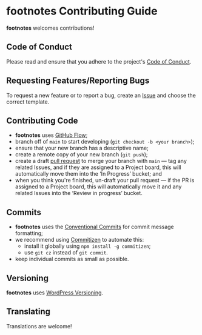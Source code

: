 # **footnotes** Contributing Guide

**footnotes** welcomes contributions!

## Code of Conduct

Please read and ensure that you adhere to the project's [Code of Conduct][coc].

## Requesting Features/Reporting Bugs

To request a new feature or to report a bug, create an [Issue][new-issue] and
choose the correct template.

## Contributing Code

- **footnotes** uses [GitHub Flow][github-flow];
- branch off of `main` to start developing (`git checkout -b <your branch>`);
- ensure that your new branch has a descriptive name;
- create a remote copy of your new branch (`git push`);
- create a draft [pull request][pull-request] to merge your branch with `main` —
  tag any related Issues, and if they are assigned to a Project board, this will
  automatically move them into the ‘In Progress’ bucket; and
- when you think you're finished, un-draft your pull request — if the PR is
  assigned to a Project board, this will automatically move it and any related
  Issues into the ‘Review in progress’ bucket.

## Commits

- **footnotes** uses the [Conventional Commits][conventional-commits] for
  commit message formatting;
- we recommend using [Commitizen][commitizen] to automate this:
  - install it globally using `npm install -g commitizen`;
  - use `git cz` instead of `git commit`.
- keep individual commits as small as possible.

## Versioning

**footnotes** uses [WordPress Versioning][wpver].

## Translating

Translations are welcome!

[coc]: https://github.com/markcheret/footnotes/blob/main/CODE_OF_CONDUCT.md
[new-issue]: https://github.com/markcheret/footnotes/issues/new/choose
[github-flow]: https://githubflow.github.io/
[pull-request]: https://github.com/markcheret/footnotes/compare
[conventional-commits]: https://www.conventionalcommits.org
[commitizen]: https://www.npmjs.com/package/commitizen
[wpver]: https://make.wordpress.org/core/handbook/about/release-cycle/version-numbering/
